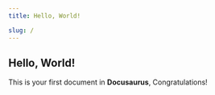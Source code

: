 ```yaml
---
title: Hello, World!

slug: /
---
```


## Hello, World!

This is your first document in **Docusaurus**, Congratulations!
